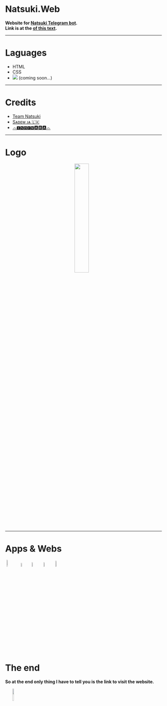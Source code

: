 # Natsuki.Web
<b>
Website for <a href="https://t.me/TheNatsukiBot">Natsuki Telegram bot</a>.
<br>
  Link is at the <a href="https://github.com/Sadew451/Natsuki.Web#the-end">of this text</a>.</b>
<hr>

# Laguages
<ul>
  <li>
    HTML
  </li>
  <li>
    CSS
  </li>
  <li>
    <img src="https://img.shields.io/badge/JS-blue"> (coming soon...)
  </li>
  </ul>
  <hr>
  
  # Credits
  <ul>
    <li>
      <a href="https://t.me/TeamNatsuki">Team Natsuki</a>
    </li>
    <li>
      <a href="https://t.me/Itz_Sadew">Sᴀᴅᴇᴡ ᴊᴀ 🇱🇰</a>
    </li>
    <li>
      <a href="https://t.me/InduwaraOS1">෴🅸🅽🅳🆄🆆🅰️🆁🅰️෴</a>
    </li>
  </ul>
  <hr>
  
  # Logo
  <div align="center"><img src="https://raw.githubusercontent.com/Sadew451/Natsuki.Web/main/favicon.png" width="30%">&nbsp;&nbsp;&nbsp;</div>
  
  <hr>
  
  # Apps & Webs
  
  &nbsp;<code align="top"><img src="https://www.vectorlogo.zone/logos/github/github-icon.svg" width="7.5%"></code>
  &nbsp;<code align="top"><img width="5.5%"  src="https://upload.vectorlogo.zone/logos/visualstudio_code/images/0aea25bb-27bb-427f-8d65-f999bf0cba67.svg"></code>
  &nbsp;<code align="top"><img src="https://www.vectorlogo.zone/logos/google/google-icon.svg" width="6%"></code>
  &nbsp;<code align="top"><img src="https://user-images.githubusercontent.com/86107234/134348884-17aa5f04-7b03-4cdc-836d-59fdf1eeee0e.png" width="6%"></code>
  &nbsp;<code align="top"><img src="https://ritwickdey.gallerycdn.vsassets.io/extensions/ritwickdey/liveserver/5.6.1/1555497731217/Microsoft.VisualStudio.Services.Icons.Default" width="7%"></code>
  
  # The end
  
  <b>So at the end only thing I have to tell you is the link to visit the website.</b>
  
  <a href="https://sadew451.github.io/Natsuki.Web/" align="center"><img src="https://img.shields.io/badge/Visit-Black" width="10%"></a>
